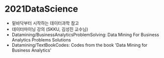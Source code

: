 # 2021DataScience
- 밑바닥부터 시작하는 데이터과학 참고
- 데이터마이닝 강의 (SKKU, 김성진 교수님)
- Datamining/BusinessAnalyticsProblemSolving: Data Mining For Business Analytics Problems Solutions
- Datamining/TextBookCodes: Codes from the book 'Data Mining for Business Analytics'

